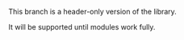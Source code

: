 This branch is a header-only version of the library.

It will be supported until modules work fully.
